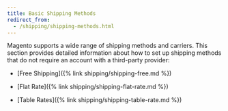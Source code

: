 ```yaml
---
title: Basic Shipping Methods
redirect_from:
  - /shipping/shipping-methods.html
---
```


Magento supports a wide range of shipping methods and carriers. This section provides detailed information about how to set up shipping methods that do not require an account with a third-party provider:

* [Free Shipping]({% link shipping/shipping-free.md %})

* [Flat Rate]({% link shipping/shipping-flat-rate.md %})

* [Table Rates]({% link shipping/shipping-table-rate.md %})